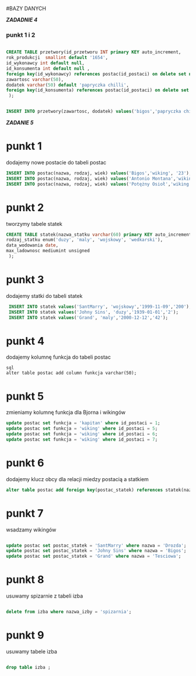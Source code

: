 #BAZY DANYCH

***ZADADNIE 4***
### punkt 1 i 2
```sql

CREATE TABLE przetwory(id_przetworu INT primary KEY auto_increment, 
rok_produkcji  smallint default '1654',
id_wykonawcy int default null,
id_konsumenta int default null ,
foreign key(id_wykonawcy) references postac(id_postaci) on delete set null,
zawartosc varchar(50),
dodatek varchar(50) default 'papryczka chilli',
foreign key(id_konsumenta) references postac(id_postaci) on delete set null
 );


INSERT INTO przetwory(zawartosc, dodatek) values('bigos','papryczka chilli');
```

***ZADANIE 5***
# punkt 1
dodajemy nowe postacie do tabeli postac
```SQL
INSERT INTO postac(nazwa, rodzaj, wiek) values('Bigos','wiking', '23');
INSERT INTO postac(nazwa, rodzaj, wiek) values('Antonio Montana','wiking', '69');
INSERT INTO postac(nazwa, rodzaj, wiek) values('Potężny Osioł','wiking', '13');


```
# punkt 2
tworzymy tabele statek 
```SQL
CREATE TABLE statek(nazwa_statku varchar(60) primary KEY auto_increment, 
rodzaj_statku enum('duzy', 'maly', 'wojskowy', 'wedkarski'),
data_wodowania date,
max_ladownosc mediumint unsigned
 );
```
# punkt 3
dodajemy statki do tabeli statek
```sql
 INSERT INTO statek values('SantMarry', 'wojskowy','1999-11-09','200');
 INSERT INTO statek values('Johny Sins', 'duzy','1939-01-01','2');
 INSERT INTO statek values('Grand', 'maly','2000-12-12','42');

```

# punkt 4
dodajemy kolumnę funkcja do tabeli postac
```
sql
alter table postac add column funkcja varchar(50);

```

# punkt 5
zmieniamy kolumnę funkcja dla Bjorna i wikingów
```sql
update postac set funkcja = 'kapitan' where id_postaci = 1;
update postac set funkcja = 'wiking' where id_postaci = 5;
update postac set funkcja = 'wiking' where id_postaci = 6;
update postac set funkcja = 'wiking' where id_postaci = 7;
```
# punkt 6
dodajemy klucz obcy dla relacji miedzy postacią a statkiem 
```sql
alter table postac add foreign key(postac_statek) references statek(nazwa_statku) on delete restrict;
```
# punkt 7
wsadzamy wikingów
```sql

update postac set postac_statek = 'SantMarry' where nazwa = 'Drozda';
update postac set postac_statek = 'Johny Sins' where nazwa = 'Bigos';
update postac set postac_statek = 'Grand' where nazwa = 'Tesciowa';

```


# punkt 8
usuwamy spizarnie z tabeli izba
```sql

delete from izba where nazwa_izby = 'spizarnia';

```

# punkt 9
usuwamy tabele izba
```sql

drop table izba ;

```














